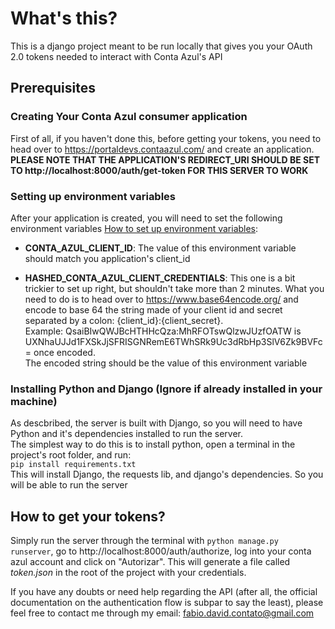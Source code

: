 # **What's this?**
This is a django project meant to be run locally that gives you your OAuth 2.0 tokens needed to interact with Conta Azul's API

## **Prerequisites**
### **Creating Your Conta Azul consumer application**
First of all, if you haven't done this, before getting your tokens, you need to head over to https://portaldevs.contaazul.com/ and create an application. **PLEASE NOTE THAT THE APPLICATION'S REDIRECT_URI SHOULD BE SET TO http://localhost:8000/auth/get-token FOR THIS SERVER TO WORK**

### **Setting up environment variables**
After your application is created, you will need to set the following environment variables [How to set up environment variables](https://www.twilio.com/blog/2017/01/how-to-set-environment-variables.html):
* **CONTA_AZUL_CLIENT_ID**: The value of this environment variable should match you application's client_id

* **HASHED_CONTA_AZUL_CLIENT_CREDENTIALS**: This one is a bit trickier to set up right, but shouldn't take more than 2 minutes. What you need to do is to head over to 
https://www.base64encode.org/ and encode to base 64 the string made of your client id and secret separated by a colon: {client_id}:{client_secret}.   
Example: QsaiBIwQWJBcHTHHcQza:MhRFOTswQlzwJUzfOATW is               UXNhaUJJd1FXSkJjSFRISGNRemE6TWhSRk9Uc3dRbHp3SlV6Zk9BVFc= once encoded.  
The encoded string should be the value of this environment variable

### **Installing Python and Django (Ignore if already installed in your machine)**
As descbribed, the server is built with Django, so you will need to have Python and it's dependencies installed to run the server.  
The simplest way to do this is to install python, open a terminal in the project's root folder, and run:  
 ```pip install requirements.txt```  
This will install Django, the requests lib, and django's dependencies. So you will be able to run the server


## **How to get your tokens?**
Simply run the server through the terminal with  ```python manage.py runserver```, go to http://localhost:8000/auth/authorize, log into your conta azul account and click on "Autorizar". This will generate a file called *token.json* in the root of the project with your credentials.

If you have any doubts or need help regarding the API (after all, the official documentation on the authentication flow is subpar to say the least), please feel free to contact me through my email: fabio.david.contato@gmail.com